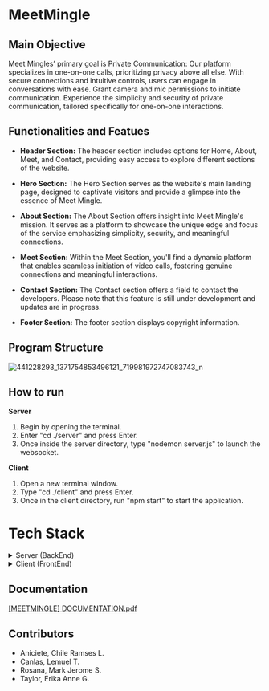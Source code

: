 # MeetMingle

## Main Objective
 Meet Mingles’ primary goal is Private Communication: Our platform specializes in one-on-one calls, prioritizing privacy above all else. With secure connections and intuitive controls, users can engage in conversations with ease. Grant camera and mic permissions to initiate communication. Experience the simplicity and security of private communication, tailored specifically for one-on-one interactions.

 ## Functionalities and Featues
- **Header Section:** The header section includes options for Home, About, Meet, and Contact, providing easy access to explore different sections of the website.
 
- **Hero Section:** The Hero Section serves as the website's main landing page, designed to captivate visitors and provide a glimpse into the essence of Meet Mingle.
 
- **About Section:** The About Section offers insight into Meet Mingle's mission. It serves as a platform to showcase the unique edge and focus of the service emphasizing simplicity, security, and meaningful connections.

- **Meet Section:** Within the Meet Section, you'll find a dynamic platform that enables seamless initiation of video calls, fostering genuine connections and meaningful interactions.

- **Contact Section:** The Contact section offers a field to contact the developers. Please note that this feature is still under development and updates are in progress.

- **Footer Section:** The footer section displays copyright information.

## Program Structure
![441228293_1371754853496121_719981972747083743_n](https://github.com/craniciete/MeetMingle/assets/112965556/26dd05cd-2f07-4827-a2d9-e7344bcee293)

 ## How to run
**Server**
1. Begin by opening the terminal.
2. Enter "cd ./server" and press Enter.
3. Once inside the server directory, type "nodemon server.js" to launch the websocket.
   
**Client**
1. Open a new terminal window.
2. Type "cd ./client" and press Enter.
3. Once in the client directory, run "npm start" to start the application.

# Tech Stack
<details>
<summary>Server (BackEnd)</summary>

### Package.json
Generates a package.json file.
```bash
npm init -y
```

### Cors
Manages cross-origin request security.
```bash
npm init cors
```

### Express
Handles server functionality.
```bash
npm i express
```

### Socket.io
An API that facilitates real-time data connections.
```bash
npm i socket.io
```

### Nodemon
Automatically refreshes the server on code changes.
```bash
npm i nodemon
```

</details>

<details>
<summary>Client (FrontEnd)</summary>

### React
Set up the React application.
```bash
npx create-react-app
```

### Copy to Clipboard
Enables copying meeting IDs or codes.
```bash
npm install copy-to-clipboard
```

### Simple-Peer
An API that enables one-to-one or one-to-many video or audio communication.
```bash
npm install simple-peer
```

### Socket.io Client
Facilitates client-side real-time data connections.
```bash
npm install socket.io-client
```

### Tailwind.css
Handles styling of elements.
```bash
npm install -D tailwindcss
```

### React-Icons
Provides icon functionality.
```bash
npm install react-icons
```
</details>


## Documentation
[[MEETMINGLE] DOCUMENTATION.pdf](https://github.com/user-attachments/files/15587489/MEETMINGLE.DOCUMENTATION.pdf)

## Contributors
- Aniciete, Chile Ramses L.
- Canlas, Lemuel T.
- Rosana, Mark Jerome S.
- Taylor, Erika Anne G.
